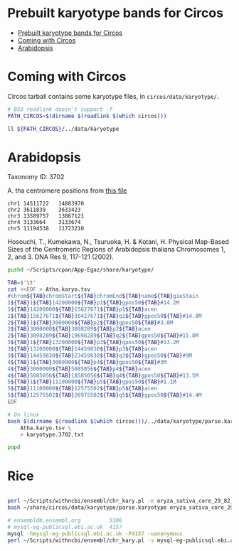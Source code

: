 # Prebuilt karyotype bands for Circos

[TOC levels=1-3]: # " "
- [Prebuilt karyotype bands for Circos](#prebuilt-karyotype-bands-for-circos)
- [Coming with Circos](#coming-with-circos)
- [Arabidopsis](#arabidopsis)


# Coming with Circos

Circos tarball contains some karyotype files, in `circos/data/karyotype/`.

```bash
# BSD readlink doesn't support -f
PATH_CIRCOS=$(dirname $(readlink $(which circos)))

ll ${PATH_CIRCOS}/../data/karyotype

```

# Arabidopsis

Taxonomy ID: 3702

A. tha centromere positions from
[this file](ftp://ftp.arabidopsis.org/home/tair/Sequences/whole_chromosomes/tair9_Assembly_gaps.gff)

```text
chr1 14511722	14803970
chr2 3611839	3633423
chr3 13589757	13867121
chr4 3133664	3133674
chr5 11194538	11723210
```

Hosouchi, T., Kumekawa, N., Tsuruoka, H. & Kotani, H. Physical Map-Based Sizes of the Centromeric
Regions of Arabidopsis thaliana Chromosomes 1, 2, and 3. DNA Res 9, 117-121 (2002).

```bash
pushd ~/Scripts/cpan/App-Egaz/share/karyotype/

TAB=$'\t'
cat <<EOF > Atha.karyo.tsv
#chrom${TAB}chromStart${TAB}chromEnd${TAB}name${TAB}gieStain
1${TAB}1${TAB}14200000${TAB}p1${TAB}gpos50${TAB}#14.2M
1${TAB}14200000${TAB}15627671${TAB}p1${TAB}acen
1${TAB}15627671${TAB}30427671${TAB}q1${TAB}gpos50${TAB}#14.8M
2${TAB}1${TAB}3000000${TAB}p2${TAB}gpos50${TAB}#3.0M
2${TAB}3000000${TAB}3898289${TAB}p2${TAB}acen
2${TAB}3898289${TAB}19698289${TAB}q2${TAB}gpos50${TAB}#15.8M
3${TAB}1${TAB}13200000${TAB}p3${TAB}gpos50${TAB}#13.2M
3${TAB}13200000${TAB}14459830${TAB}p3${TAB}acen
3${TAB}14459830${TAB}23459830${TAB}q3${TAB}gpos50${TAB}#9M
4${TAB}1${TAB}3000000${TAB}p4${TAB}gpos50${TAB}#3M
4${TAB}3000000${TAB}5085056${TAB}p4${TAB}acen
4${TAB}5085056${TAB}18585056${TAB}q4${TAB}gpos50${TAB}#13.5M
5${TAB}1${TAB}11100000${TAB}p5${TAB}gpos50${TAB}#1.1M
5${TAB}11100000${TAB}12575502${TAB}p5${TAB}acen
5${TAB}12575502${TAB}26975502${TAB}q5${TAB}gpos50${TAB}#14.4M
EOF

# On linux
bash $(dirname $(readlink $(which circos)))/../data/karyotype/parse.karyotype \
    Atha.karyo.tsv \
    > karyotype.3702.txt

popd

```

# Rice

```bash

perl ~/Scripts/withncbi/ensembl/chr_kary.pl -e oryza_sativa_core_29_82_7
bash ~/share/circos/data/karyotype/parse.karyotype oryza_sativa_core_29_82_7.kary.tsv > Processing/OsatJap/karyotype.OsatJap.txt

# ensembldb.ensembl.org         5306
# mysql-eg-publicsql.ebi.ac.uk  4157
mysql -hmysql-eg-publicsql.ebi.ac.uk -P4157 -uanonymous
perl ~/Scripts/withncbi/ensembl/chr_kary.pl -s mysql-eg-publicsql.ebi.ac.uk --port 4157 -u anonymous -p '' -e oryza_sativa_core_29_82_7

```
